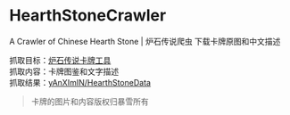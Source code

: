 # HearthStoneCrawler
A Crawler of Chinese Hearth Stone |  炉石传说爬虫 下载卡牌原图和中文描述

抓取目标：[炉石传说卡牌工具](http://hs.blizzard.cn/cards/)  
抓取内容：卡牌图鉴和文字描述  
抓取结果：[yAnXImIN/HearthStoneData](https://github.com/yAnXImIN/HearthStoneData)

>卡牌的图片和内容版权归暴雪所有